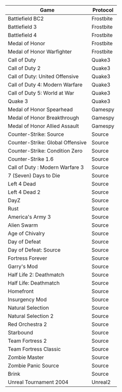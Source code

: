 | Game                             | Protocol      |
| -------------------------------- | ------------- |
| Battlefield BC2                  | Frostbite     |
| Battlefield 3                    | Frostbite     |
| Battlefield 4                    | Frostbite     |
| Medal of Honor                   | Frostbite     |
| Medal of Honor Warfighter        | Frostbite     |
| Call of Duty                     | Quake3        |
| Call of Duty 2                   | Quake3        |
| Call of Duty: United Offensive   | Quake3        |
| Call of Duty 4: Modern Warfare   | Quake3        |
| Call of Duty 5: World at War     | Quake3        |
| Quake 3                          | Quake3        |
| Medal of Honor Spearhead         | Gamespy       |
| Medal of Honor Breakthrough      | Gamespy       |
| Medal of Honor Allied Assault    | Gamespy       |
| Counter-Strike: Source           | Source        |
| Counter-Strike: Global Offensive | Source        |
| Counter-Strike: Condition Zero   | Source        |
| Counter-Strike 1.6               | Source        |
| Call of Duty : Modern Warfare 3  | Source        |
| 7 (Seven) Days to Die            | Source        |
| Left 4 Dead                      | Source        |
| Left 4 Dead 2                    | Source        |
| DayZ                             | Source        |
| Rust                             | Source        |
| America's Army 3                 | Source        |
| Alien Swarm                      | Source        |
| Age of Chivalry                  | Source        |
| Day of Defeat                    | Source        |
| Day of Defeat: Source            | Source        |
| Fortress Forever                 | Source        |
| Garry's Mod                      | Source        |
| Half Life 2: Deathmatch          | Source        |
| Half Life: Deathmatch            | Source        |
| Homefront                        | Source        |
| Insurgency Mod                   | Source        |
| Natural Selection                | Source        |
| Natural Selection 2              | Source        |
| Red Orchestra 2                  | Source        |
| Starbound                        | Source        |
| Team Fortress 2                  | Source        |
| Team Fortress Classic            | Source        |
| Zombie Master                    | Source        |
| Zombie Panic Source              | Source        |
| Brink                            | Source        |
| Unreal Tournament 2004           | Unreal2       |
